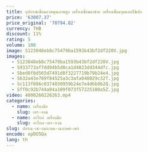 ```yaml
---
title: อุปกรณ์เชื่อมลวดคุณภาพสูง เครื่องเชื่อมตาข่าย เครื่องเชื่อมจุดแบบใช้เท้า
price: '63007.37'
price_original: '70794.82'
currency: THB
discount: 11%
rating: 5
volume: 100
image: S123048eb8c75479ba1593b43bf2df220V.jpg
images:
  - S123048eb8c75479ba1593b43bf2df220V.jpg
  - S933773af7dd94b5d8ca1d4823dd344dfc.jpg
  - Sbed8f8d565d7491d8f3227719b79b24e4.jpg
  - S632a43e789f84525a3c3afa048029c32T.jpg
  - Sc113f086c0374030959b24e7e4d6b8b2Q.jpg
  - Sff0c92b744a94a109f073f57225100a5Z.jpg
video: 4000260226263.mp4
categories:
  - name: เครื่องมือ
    slug: เคร-องม
  - name: อะไหล่ เครื่องมือ
    slug: อะไหล-เคร-องม
slug: ปกรณ-เช-อมลวดค-ณภาพส-เคร
encode: opDO5Qa
lang: th
---
```

  